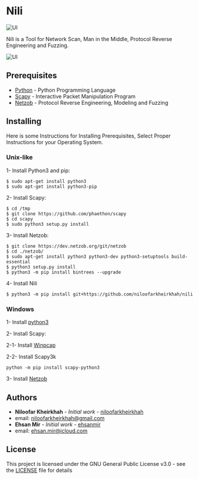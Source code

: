 # Nili

![UI](http://www.upsara.com/images/g2js_photo_2017-08-16_12-10-20.jpg)


Nili is a Tool for Network Scan, Man in the Middle, Protocol Reverse Engineering and Fuzzing.

![UI](http://www.upsara.com/images/9fnf_screenshot_from_2017-08-16_08-00-44..jpg)

## Prerequisites

* [Python](https://www.python.org) - Python Programming Language
* [Scapy](http://www.secdev.org/projects/scapy) - Interactive Packet Manipulation Program
* [Netzob](https://github.com/netzob/netzob) - Protocol Reverse Engineering, Modeling and Fuzzing

## Installing
 
Here is some Instructions for Installing Prerequisites, 
Select Proper Instructions for your Operating System.

### Unix-like
 
1- Install Python3 and pip: 

```
$ sudo apt-get install python3
$ sudo apt-get install python3-pip
```

2- Install Scapy:
```
$ cd /tmp
$ git clone https://github.com/phaethon/scapy
$ cd scapy
$ sudo python3 setup.py install
```

3- Install Netzob:
```
$ git clone https://dev.netzob.org/git/netzob
$ cd ./netzob/
$ sudo apt-get install python3 python3-dev python3-setuptools build-essential
$ python3 setup.py install
$ python3 -m pip install bintrees --upgrade
```

4- Install Nili
```
$ python3 -m pip install git+https://github.com/niloofarkheirkhah/nili
```


### Windows

1- Install [python3](https://www.python.org)

2- Install Scapy:

2-1- Install [Winpcap](https://www.winpcap.org/install/bin/WinPcap_4_1_3.exe)

2-2- Install Scapy3k
```
python -m pip install scapy-python3
```

3- Install [Netzob](https://dev.netzob.org/projects/netzob/wiki/Installation_documentation_on_Windows)


## Authors

* **Niloofar Kheirkhah** - *Initial work* - [niloofarkheirkhah](https://github.com/niloofarkheirkhah) 
* email: niloofarkheirkhah@gmail.com
* **Ehsan Mir** - *Initial work* - [ehsanmir](https://github.com/ehsanmir)
* email: ehsan.mir@icloud.com
## License

This project is licensed under the GNU General Public License v3.0 - see the [LICENSE](LICENSE) file for details

